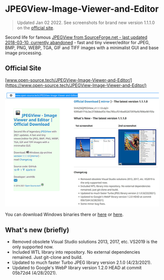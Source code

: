 # JPEGView-Image-Viewer-and-Editor

> Updated Jan 02 2022. See screenshots for brand new version 1.1.1.0 on the [official site](https://www.open-source.tech/JPEGView-Image-Viewer-and-Editor/).

Second life for famous [JPEGView from SourceForge.net - last updated 2018-03-10, currently abandoned](https://sourceforge.net/projects/jpegview/) - fast and tiny viewer/editor for JPEG, BMP, PNG, WEBP, TGA, GIF and TIFF images with a minimalist GUI and base image processing.

## Official Site

[www.open-source.tech/JPEGView-Image-Viewer-and-Editor/](https://www.open-source.tech/JPEGView-Image-Viewer-and-Editor/)

![www.open-source.tech/JPEGView-Image-Viewer-and-Editor/ screenshot](open-source-tech.jpg?raw=true)

You can download Windows binaries there or [here](https://www.open-source.tech/JPEGView-Image-Viewer-and-Editor/downloads/JPEGView_v1.1.1.0.zip) or [here](https://filedn.com/llBp1EbMQML0Hdv9A9SVo6b/JPEGView_v1.1.1.0.zip).

## What's new (briefly)

* Removed obsolete Visual Studio solutions 2013, 2017, etc. VS2019 is the only supported now.
* Included WTL library into repository. No external dependencies remained. Just git-clone and build.
* Updated to much faster Turbo JPEG library version 2.1.0 (4/23/2021).
* Updated to Google's WebP library version 1.2.0 HEAD at commit 05b72d4 (4/28/2021).
